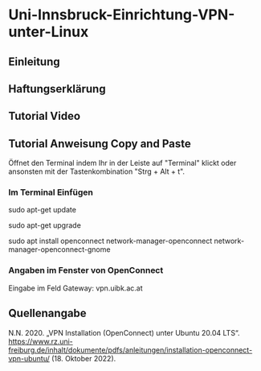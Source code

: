 # Uni-Innsbruck-Einrichtung-VPN-unter-Linux
## Einleitung
## Haftungserklärung
## Tutorial Video
## Tutorial Anweisung Copy and Paste

Öffnet den Terminal indem Ihr in der Leiste auf "Terminal" klickt oder ansonsten mit der Tastenkombination "Strg + Alt + t".

### Im Terminal Einfügen

sudo apt-get update

sudo apt-get upgrade

sudo apt install openconnect network-manager-openconnect network-manager-openconnect-gnome

### Angaben im Fenster von OpenConnect

Eingabe im Feld Gateway: vpn.uibk.ac.at

## Quellenangabe
N.N. 2020. „VPN Installation (OpenConnect) unter Ubuntu 20.04 LTS“. https://www.rz.uni-freiburg.de/inhalt/dokumente/pdfs/anleitungen/installation-openconnect-vpn-ubuntu/ (18. Oktober 2022).
